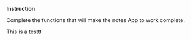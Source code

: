 **Instruction**

Complete the functions that will make the notes App to work complete.

This is a testtt